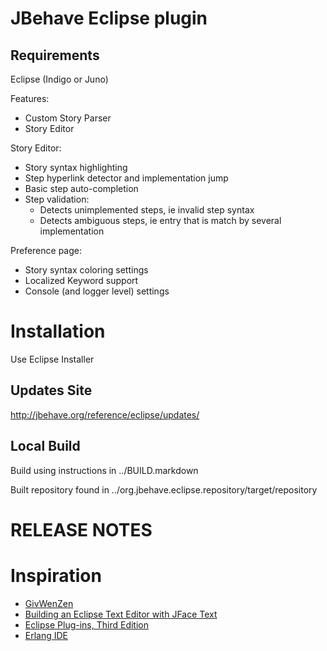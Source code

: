 JBehave Eclipse plugin
=======================

Requirements
------------
Eclipse (Indigo or Juno)

Features: 

* Custom Story Parser
* Story Editor

Story Editor:

* Story syntax highlighting
* Step hyperlink detector and implementation jump
* Basic step auto-completion
* Step validation:
  * Detects unimplemented steps, ie invalid step syntax
  * Detects ambiguous steps, ie entry that is match by several implementation

Preference page:

* Story syntax coloring settings
* Localized Keyword support
* Console (and logger level) settings

Installation
============

Use Eclipse Installer 

Updates Site
------------
http://jbehave.org/reference/eclipse/updates/

Local Build
-----------
Build using instructions in ../BUILD.markdown 

Built repository found in ../org.jbehave.eclipse.repository/target/repository

RELEASE NOTES
=============

Inspiration
===========

* [GivWenZen](https://bitbucket.org/szczepiq/givwenzenclipse/wiki/Home)
* [Building an Eclipse Text Editor with JFace Text](http://www.realsolve.co.uk/site/tech/jface-text.php)
* [Eclipse Plug-ins, Third Edition](http://www.amazon.com/Eclipse-Plug-ins-3rd-Eric-Clayberg/dp/0321553462/ref=sr_1_1?ie=UTF8&s=books&qid=1300059405&sr=8-1)
* [Erlang IDE ](https://github.com/erlide/erlide)